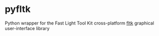 # pyfltk
Python wrapper for the Fast Light Tool Kit cross-platform [fltk](https://github.com/fltk/fltk/) graphical user-interface library
